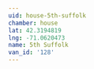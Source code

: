 ```yaml
---
uid: house-5th-suffolk
chamber: house
lat: 42.3194819
lng: -71.0620473
name: 5th Suffolk
van_id: '128'
---
```

